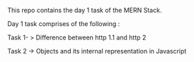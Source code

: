 This repo contains the day 1 task of the MERN Stack.

Day 1 task comprises of the following :

Task 1- > Difference between  http 1.1 and http 2

Task 2 -> Objects and its internal representation in Javascript
